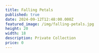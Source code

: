 ```yaml
---
title: Falling Petals
published: true
date: 2024-09-12T12:48:00.000Z
featured_image: /img/falling-petals.jpg
height: 20
width: 18
description: Private Collection
price: 0
---
```

